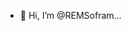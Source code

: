 - 👋 Hi, I’m @REMSofram...






<!---
REMSofram/REMSofram is a ✨ special ✨ repository because its `README.md` (this file) appears on your GitHub profile.
You can click the Preview link to take a look at your changes.
--->
